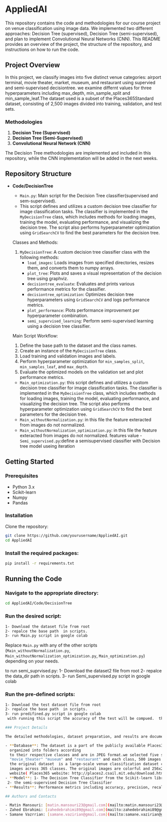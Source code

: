 # AppliedAI

This repository contains the code and methodologies for our course project on venue classification using image data. We implemented two different approaches: Decision Tree (supervised), Decision Tree (semi-supervised), and plan to implement Convolutional Neural Networks (CNN). This README provides an overview of the project, the structure of the repository, and instructions on how to run the code.

## Project Overview

In this project, we classify images into five distinct venue categories: airport terminal, movie theater, market, museum, and restaurant using supervied and semi-supervised decisiontree. we examine differnt values for three hyperparameters including max_depth, min_sample_split and min_sample_leaf.The dataset used is a subset of the Places365Standard dataset, consisting of 2,500 images divided into training, validation, and test sets. 

### Methodologies

1. **Decision Tree (Supervised)**
2. **Decision Tree (Semi-Supervised)**
3. **Convolutional Neural Network (CNN)**

The Decision Tree methodologies are implemented and included in this repository, while the CNN implementation will be added in the next weeks.

## Repository Structure

- **Code/DecisionTree**
  - `Main.py`: Main script for the Decision Tree classifier(supervised and sem-supervised).
  - This script defines and utilizes a custom decision tree classifier for image classification tasks. 
  The classifier is implemented in the `MyDecisionTree` class, which includes methods for loading images, 
  training the model, evaluating performance, and visualizing the decision tree. The script also performs 
  hyperparameter optimization using `GridSearchCV` to find the best parameters for the decision tree.

  Classes and Methods:
  1. `MyDecisionTree`: A custom decision tree classifier class with the following methods:
      - `load_images`: Loads images from specified directories, resizes them, and converts them to numpy arrays.
      - `plot_tree`: Plots and saves a visual representation of the decision tree using graphviz.
      - `decisiontree_evaluate`: Evaluates and prints various performance metrics for the classifier.
      - `decisiontree_optimization`: Optimizes decision tree hyperparameters using `GridSearchCV` and logs performance metrics.
      - `plot_performance`: Plots performance improvement per hyperparameter combination.
      - `semi_supervised_learning`: Perform semi-supervised learning using a decision tree classifier.

  Main Script Workflow:
  1. Define the base path to the dataset and the class names.
  2. Create an instance of the `MyDecisionTree` class.
  3. Load training and validation images and labels.
  4. Perform hyperparameter optimization for `min_samples_split`, `min_samples_leaf`, and `max_depth`.
  5. Evaluate the optimized models on the validation set and plot performance metrics.
   - `Main_optimization.py`: this script defines and utilizes a custom decision tree classifier for image classification tasks. 
  The classifier is implemented in the `MyDecisionTree` class, which includes methods for loading images, 
  training the model, evaluating performance, and visualizing the decision tree. The script also performs 
  hyperparameter optimization using `GridSearchCV` to find the best parameters for the decision tree.
  - `Main_withoutNormalization.py`:  in this file the feature exteracted from images do not normalized.
  - `Main_withoutNormalization_optimization.py`: in this file the feature exteracted from images do not normalized.
     features value
 -`Semi_supervised.py`:define a semisupervised classifier with Decision tree model useing iteration

 

## Getting Started

### Prerequisites

- Python 3.x
- Scikit-learn
- Numpy
- Pandas

### Installation

Clone the repository:

```bash
git clone https://github.com/yourusername/AppliedAI.git
cd AppliedAI
```

### Install the required packages:
```bash
pip install -r requirements.txt
```

## Running the Code

### Navigate to the appropriate directory:

```bash
cd AppliedAI/Code/DecisionTree
```

### Run the desired script:

```bash
1- Download the dataset file from root
2- repalce the base path  in scripts.
3- run Main.py script in google colab  
```
Replace `Main.py` with any of the other scripts (`Main_withoutNormalization.py`, `Main_withoutNormalization_optimization.py`, `Main_optimization.py`) depending on your needs.

to run semi_suprvised.py:
1- Download the dataset2 file from root
2- repalce the data_dir path  in scripts.
3- run Semi_supervised.py script in google colab  

### Run the pre-defined scripts:
```bash
1- Download the test dataset file from root
2- repalce the base path  in scripts.
3- run predifined.py script in google colab  
 with running this script the accuracy of the test will be compued.  the model is a decision tree  calssifyer with gained hyperparameter values, including max_depth=10, min_samples_split=20 ,min_samples_leaf=13 mode. 

### Project Details

The detailed methodologies, dataset preparation, and results are documented in the project report. Below is a brief overview:

- **Database**: The dataset is a part of the publicly available Places365Standard dataset, with images 256x256 pixels and normalized.The images are 
  organized into folders according
  to their respective classes and are in JPEG format.we selected five specific classes form original dataset: "airport_terminal" "market" 
  "movie_theater" "museum" and "restaurant" and each class, 500 images were randomly chosen from original dataset.
  the original dataset  is a large-scale venue classification dataset comprising approximately 1.8 million training images and 36,500 validation 
  images across 365 classes. The original images are colorful and 256x256 pixelsin size and are available for download from the official Places
  website( Places365 website: http://places2.csail.mit.edu/download.html)
- **Model**: 1- The Decision Tree Classifier from the Scikit-learn library with hyperparameter tuning using GridSearchCV. The best-evaluated hyperparameter includes max_depth=10, min_samples_split=20, and min_samples_leaf=13 mode. The values evaluated among these values are max_depth: [4, 7, 8, 10, 12, 14], min_samples_split: [4, 8, 11, 13], and min_samples_leaf: [15, 20, 30].
 2- the semi-supervised Decision Tree Classifier
- **Results**: Performance metrics including accuracy, precision, recall, and F1 score and confusion matrix are evaluated for both training and validation sets.

## Authors and Contacts

- Matin Mansouri: [matin.mansouri23@gmail.com](mailto:matin.mansouri23@gmail.com)
- Zahed Ebrahimi: [zahedebrahimi89@gmail.com](mailto:zahedebrahimi89@gmail.com)
- Samane Vazrrian: [samane.vazirian@gmail.com](mailto:samane.vazirian@gmail.com)

